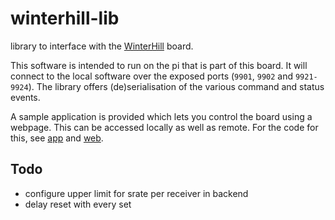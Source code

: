 # winterhill-lib
library to interface with the [WinterHill](https://wiki.batc.org.uk/WinterHill_Receiver_Project) board.

This software is intended to run on the pi that is part of this board.
It will connect to the local software over the exposed ports (`9901`, `9902` and `9921-9924`).
The library offers (de)serialisation of the various command and status events.

A sample application is provided which lets you control the board using a webpage.
This can be accessed locally as well as remote. For the code for this, see [app](app/) and [web](web/).


## Todo
* configure upper limit for srate per receiver in backend
* delay reset with every set
